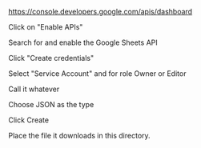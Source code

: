 https://console.developers.google.com/apis/dashboard

Click on  "Enable APIs"

Search for and enable the Google Sheets API

Click "Create credentials"

Select "Service Account" and for role Owner or Editor

Call it whatever

Choose JSON as the type

Click Create

Place the file it downloads in this directory.
